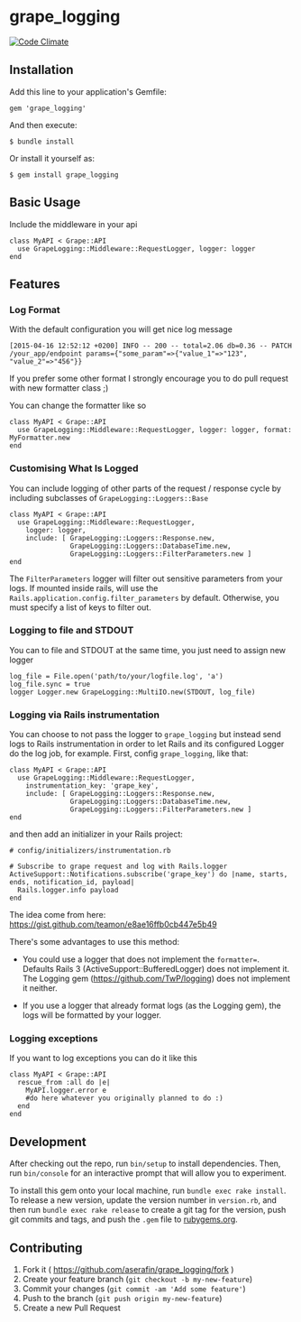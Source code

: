 # grape_logging

[![Code Climate](https://codeclimate.com/github/aserafin/grape_logging/badges/gpa.svg)](https://codeclimate.com/github/aserafin/grape_logging)

## Installation

Add this line to your application's Gemfile:

    gem 'grape_logging'

And then execute:

    $ bundle install

Or install it yourself as:

    $ gem install grape_logging

## Basic Usage

Include the middleware in your api

    class MyAPI < Grape::API
      use GrapeLogging::Middleware::RequestLogger, logger: logger
    end

## Features

### Log Format

With the default configuration you will get nice log message

    [2015-04-16 12:52:12 +0200] INFO -- 200 -- total=2.06 db=0.36 -- PATCH /your_app/endpoint params={"some_param"=>{"value_1"=>"123", "value_2"=>"456"}}

If you prefer some other format I strongly encourage you to do pull request with new formatter class ;)

You can change the formatter like so

    class MyAPI < Grape::API
      use GrapeLogging::Middleware::RequestLogger, logger: logger, format: MyFormatter.new
    end

### Customising What Is Logged

You can include logging of other parts of the request / response cycle by including subclasses of `GrapeLogging::Loggers::Base`

    class MyAPI < Grape::API
      use GrapeLogging::Middleware::RequestLogger,
        logger: logger,
        include: [ GrapeLogging::Loggers::Response.new,
                   GrapeLogging::Loggers::DatabaseTime.new,
                   GrapeLogging::Loggers::FilterParameters.new ]
    end

The `FilterParameters` logger will filter out sensitive parameters from your logs. If mounted inside rails, will use the `Rails.application.config.filter_parameters` by default. Otherwise, you must specify a list of keys to filter out.

### Logging to file and STDOUT

You can to file and STDOUT at the same time, you just need to assign new logger
    
    log_file = File.open('path/to/your/logfile.log', 'a')
    log_file.sync = true
    logger Logger.new GrapeLogging::MultiIO.new(STDOUT, log_file)
    
### Logging via Rails instrumentation

You can choose to not pass the logger to ```grape_logging``` but instead send logs to Rails instrumentation in order to let Rails and its configured Logger do the log job, for example.
First, config ```grape_logging```, like that:

    class MyAPI < Grape::API
      use GrapeLogging::Middleware::RequestLogger,
        instrumentation_key: 'grape_key',
        include: [ GrapeLogging::Loggers::Response.new,
                   GrapeLogging::Loggers::DatabaseTime.new,
                   GrapeLogging::Loggers::FilterParameters.new ]
    end
    
and then add an initializer in your Rails project:
    
    # config/initializers/instrumentation.rb
    
    # Subscribe to grape request and log with Rails.logger
    ActiveSupport::Notifications.subscribe('grape_key') do |name, starts, ends, notification_id, payload|
      Rails.logger.info payload
    end
   
The idea come from here: https://gist.github.com/teamon/e8ae16ffb0cb447e5b49

There's some advantages to use this method:   

  - You could use a logger that does not implement the ```formatter=```.   
  Defaults Rails 3 (ActiveSupport::BufferedLogger) does not implement it.   
  The Logging gem (https://github.com/TwP/logging) does not implement it neither.
  
  - If you use a logger that already format logs (as the Logging gem), the logs will be formatted by your logger.

### Logging exceptions

If you want to log exceptions you can do it like this

    class MyAPI < Grape::API
      rescue_from :all do |e|
        MyAPI.logger.error e
        #do here whatever you originally planned to do :)
      end
    end

## Development

After checking out the repo, run `bin/setup` to install dependencies. Then, run `bin/console` for an interactive prompt that will allow you to experiment.

To install this gem onto your local machine, run `bundle exec rake install`. To release a new version, update the version number in `version.rb`, and then run `bundle exec rake release` to create a git tag for the version, push git commits and tags, and push the `.gem` file to [rubygems.org](https://rubygems.org).

## Contributing

1. Fork it ( https://github.com/aserafin/grape_logging/fork )
2. Create your feature branch (`git checkout -b my-new-feature`)
3. Commit your changes (`git commit -am 'Add some feature'`)
4. Push to the branch (`git push origin my-new-feature`)
5. Create a new Pull Request
